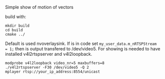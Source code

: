 <h>Simple show of motion of vectors</h>

build with:

```
mkdir build
cd build
cmake ../
```

Default is used nvoverlaysink.
If is in code set ```my_user_data.m_nRTSPStream = 1;``` then is output transfered to /dev/video5.
For showing is needed to have installed v4l2rtspserver and v4l2loopback.

```
modprobe v4l2loopback video_nr=5 maxbuffers=8
./v4l2rtspserver -F30 /dev/video5 -Q 2
mplayer rtsp://your_ip_address:8554/unicast
```

